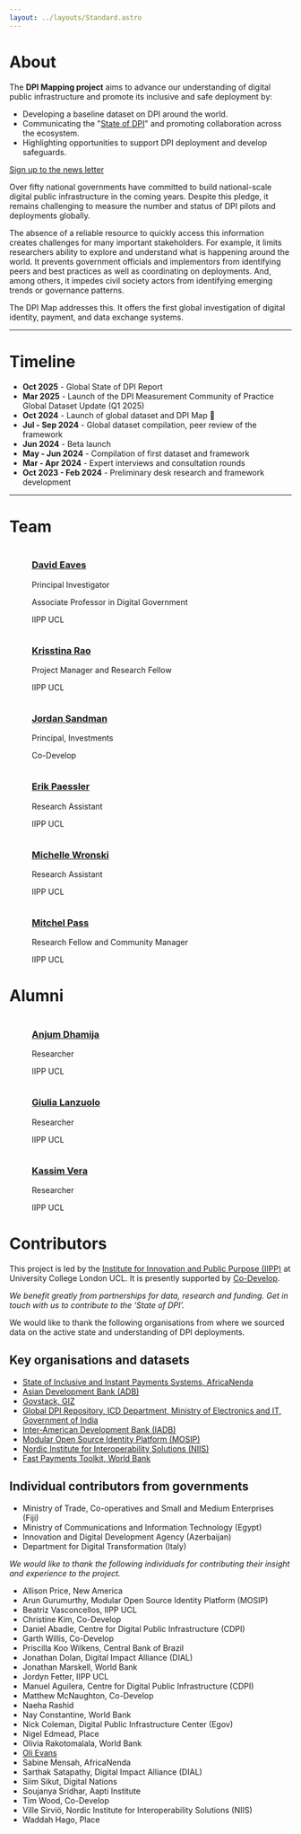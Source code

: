 ```yaml
---
layout: ../layouts/Standard.astro
---
```


# About

The **DPI Mapping project** aims to advance our understanding of digital public infrastructure and promote its inclusive and safe deployment by:

- Developing a baseline dataset on DPI around the world.
- Communicating the "[State of DPI](/global-state-of-dpi/)" and promoting collaboration across the ecosystem.
- Highlighting opportunities to support DPI deployment and develop safeguards.

<div class="text-center py-4">
  <a href="https://forms.gle/dhoXGR9M6fVAoDKt7" class="button-blue">
    Sign up to the news letter
  </a>
</div>

Over fifty national governments have committed to build national-scale digital public infrastructure in the coming years. Despite this pledge, it remains challenging to measure the number and status of DPI pilots and deployments globally. 

The absence of a reliable resource to quickly access this information creates challenges for many important stakeholders. For example, it limits researchers ability to explore and understand what is happening around the world. It prevents government officials and implementors from identifying peers and best practices as well as coordinating on deployments. And, among others, it impedes civil society actors from identifying emerging trends or governance patterns.

The DPI Map addresses this. It offers the first global investigation of digital identity, payment, and data exchange systems.

---

# Timeline

- **Oct 2025** - Global State of DPI Report
- **Mar 2025** - Launch of the DPI Measurement Community of Practice Global Dataset Update (Q1 2025)
- **Oct 2024** - Launch of global dataset and DPI Map 🚀
- **Jul - Sep 2024** - Global dataset compilation, peer review of the framework
- **Jun 2024** - Beta launch
- **May - Jun 2024** - Compilation of first dataset and framework
- **Mar - Apr 2024** - Expert interviews and consultation rounds
- **Oct 2023 - Feb 2024** - Preliminary desk research and framework development


---

# Team

<div class="grid gap-3 grid-cols-2 md:grid-cols-3 lg:grid-cols-6 lg:-mx-30 content-start">

<figure>
  <img src="/about/_david.jpg" alt="" />
  <figcaption>

  ### [David Eaves](https://profiles.ucl.ac.uk/89749-david-eaves)

  Principal Investigator

  Associate Professor in Digital Government

  IIPP UCL

  </figcaption>
</figure>


<figure>
  <img src="/about/_krisstina.jpg" alt="" />
  <figcaption>

### [Krisstina Rao](https://de.linkedin.com/in/krisstina-rao)

Project Manager and Research Fellow

IIPP UCL

  </figcaption>
</figure>


<figure>
  <img src="/about/_jordan.jpg" alt="" />
  <figcaption>

### [Jordan Sandman](https://www.codevelop.fund/team)

Principal, Investments

Co-Develop

  </figcaption>
</figure>


<figure>
  <img src="/about/_erik.jpg" alt="" />
  <figcaption>

### [Erik Paessler](https://www.linkedin.com/in/erik-paessler/)

Research Assistant

IIPP UCL

  </figcaption>
</figure>


<figure>
  <img src="/about/_michelle.jpg" alt="" />
  <figcaption>

### [Michelle Wronski](https://www.linkedin.com/in/michelle-wronski-464006164/)

Research Assistant

IIPP UCL

  </figcaption>
</figure>


<figure>
  <img src="/about/_mitchel.jpg" alt="" />
  <figcaption>

### [Mitchel Pass](https://www.linkedin.com/in/mitch-alexander-52524b159/)

Research Fellow and Community Manager

IIPP UCL

  </figcaption>
</figure>


</div>


# Alumni

<div class="grid gap-3 grid-cols-2 md:grid-cols-3 lg:grid-cols-6 lg:-mx-30 content-start">

<figure>
  <img src="/about/_anjum.jpg" alt="" />
  <figcaption>

### [Anjum Dhamija](https://www.linkedin.com/in/anjum-dhamija/)

Researcher

IIPP UCL

  </figcaption>
</figure>


<figure>
  <img src="/about/_giulia.jpg" alt="" />
  <figcaption>

### [Giulia Lanzuolo](https://www.linkedin.com/in/giulialanzuolo/)

Researcher

IIPP UCL

  </figcaption>
</figure>


<figure>
  <img src="/about/_kassim.jpg" alt="" />
  <figcaption>

### [Kassim Vera](https://www.linkedin.com/in/kassimvera/)

Researcher

IIPP UCL

  </figcaption>
</figure>

</div>


# Contributors

This project is led by the [Institute for Innovation and Public Purpose (IIPP)](https://www.ucl.ac.uk/bartlett/public-purpose/ucl-institute-innovation-and-public-purpose) at University College London UCL. It is presently supported by [Co-Develop](https://www.codevelop.fund/).

_We benefit greatly from partnerships for data, research and funding. Get in touch with us to contribute to the ‘State of DPI’._

We would like to thank the following organisations from where we sourced data on the active state and understanding of DPI deployments.

## Key organisations and datasets

- [State of Inclusive and Instant Payments Systems, AfricaNenda](https://www.africanenda.org/en/siips2023)
- [Asian Development Bank (ADB)](https://www.adb.org/)
- [Govstack, GIZ](https://www.govstack.global/)
- [Global DPI Repository, ICD Department, Ministry of Electronics and IT, Government of India](https://www.dpi.global/home)
- [Inter-American Development Bank (IADB)](https://www.iadb.org/en)
- [Modular Open Source Identity Platform (MOSIP)](https://www.mosip.io/)
- [Nordic Institute for Interoperability Solutions (NIIS)](https://www.niis.org/)
- [Fast Payments Toolkit, World Bank](https://fastpayments.worldbank.org/)

## Individual contributors from governments

- Ministry of Trade, Co-operatives and Small and Medium Enterprises (Fiji)
- Ministry of Communications and Information Technology (Egypt)
- Innovation and Digital Development Agency (Azerbaijan)
- Department for Digital Transformation (Italy)

_We would like to thank the following individuals for contributing their insight and experience to the project._

- Allison Price, New America
- Arun Gurumurthy, Modular Open Source Identity Platform (MOSIP)
- Beatriz Vasconcellos, IIPP UCL
- Christine Kim, Co-Develop
- Daniel Abadie, Centre for Digital Public Infrastructure (CDPI)
- Garth Willis, Co-Develop
- Priscilla Koo Wilkens, Central Bank of Brazil
- Jonathan Dolan, Digital Impact Alliance (DIAL)
- Jonathan Marskell, World Bank
- Jordyn Fetter, IIPP UCL
- Manuel Aguilera, Centre for Digital Public Infrastructure (CDPI)
- Matthew McNaughton, Co-Develop
- Naeha Rashid
- Nay Constantine, World Bank
- Nick Coleman, Digital Public Infrastructure Center (Egov)
- Nigel Edmead, Place
- Olivia Rakotomalala, World Bank
- [Oli Evans](https://oli.zilla.org.uk)
- Sabine Mensah, AfricaNenda
- Sarthak Satapathy, Digital Impact Alliance (DIAL)
- Siim Sikut, Digital Nations
- Soujanya Sridhar, Aapti Institute
- Tim Wood, Co-Develop
- Ville Sirviö, Nordic Institute for Interoperability Solutions (NIIS)
- Waddah Hago, Place

